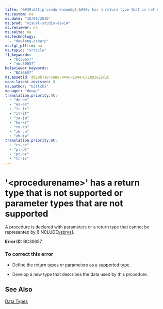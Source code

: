 ```yaml
---
title: "&#39;&lt;procedurename&gt;&#39; has a return type that is not supported or parameter types that are not supported"
ms.custom: na
ms.date: "10/01/2016"
ms.prod: "visual-studio-dev14"
ms.reviewer: na
ms.suite: na
ms.technology: 
  - "devlang-csharp"
ms.tgt_pltfrm: na
ms.topic: "article"
f1_keywords: 
  - "bc30657"
  - "vbc30657"
helpviewer_keywords: 
  - "BC30657"
ms.assetid: dd28b718-6a88-444c-9844-672b93628c16
caps.latest.revision: 8
ms.author: "billchi"
manager: "douge"
translation.priority.ht: 
  - "de-de"
  - "es-es"
  - "fr-fr"
  - "it-it"
  - "ja-jp"
  - "ko-kr"
  - "ru-ru"
  - "zh-cn"
  - "zh-tw"
translation.priority.mt: 
  - "cs-cz"
  - "pl-pl"
  - "pt-br"
  - "tr-tr"
---
```

# &#39;&lt;procedurename&gt;&#39; has a return type that is not supported or parameter types that are not supported
A procedure is declared with parameters or a return type that cannot be represented by [!INCLUDE[vsprvs](../codequality/includes/vsprvs_md.md)].  
  
 **Error ID:** BC30657  
  
### To correct this error  
  
-   Define the return types or parameters as a supported type.  
  
-   Develop a new type that describes the data used by this procedure.  
  
## See Also  
 [Data Types](../Topic/Data%20Type%20Summary%20\(Visual%20Basic\).md)